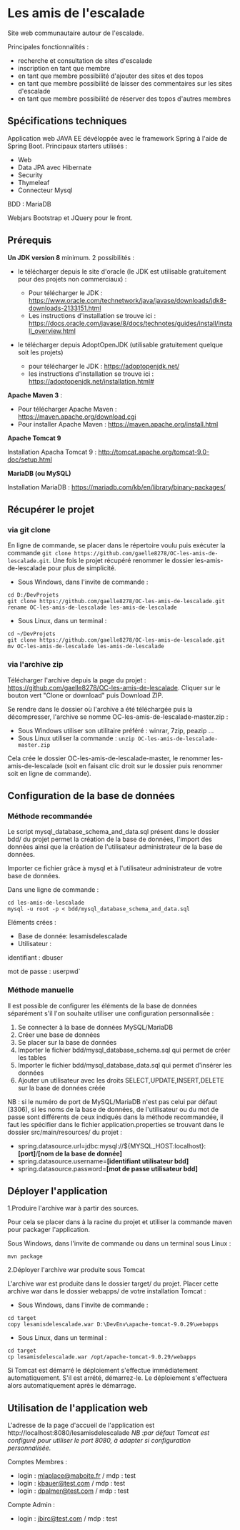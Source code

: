 # Les amis de l'escalade
Site web communautaire autour de l'escalade. 

Principales fonctionnalités :
- recherche et consultation de sites d'escalade
- inscription en tant que membre
- en tant que membre possibilité d'ajouter des sites et des topos
- en tant que membre possibilité de laisser des commentaires sur les sites d'escalade
- en tant que membre possibilité de réserver des topos d'autres membres

## Spécifications techniques
Application web JAVA EE dévéloppée avec le framework Spring à l'aide de Spring Boot. Principaux  starters utilisés :
- Web
- Data JPA avec Hibernate
- Security
- Thymeleaf
- Connecteur Mysql

BDD : MariaDB

Webjars Bootstrap et JQuery pour le front.


## Prérequis 
**Un JDK version 8** minimum. 2 possibilités :
- le télécharger depuis le site d'oracle (le JDK est utilisable gratuitement pour des projets non commerciaux) :
	- Pour télécharger le JDK : https://www.oracle.com/technetwork/java/javase/downloads/jdk8-downloads-2133151.html
	- Les instructions d'installation se trouve ici : https://docs.oracle.com/javase/8/docs/technotes/guides/install/install_overview.html

- le télécharger depuis AdoptOpenJDK (utilisable gratuitement quelque soit les projets)
	- pour télécharger le JDK : https://adoptopenjdk.net/
	- les instructions d'installation se trouve ici : https://adoptopenjdk.net/installation.html#

**Apache Maven 3** :
- Pour télécharger Apache Maven : https://maven.apache.org/download.cgi
- Pour installer Apache Maven : https://maven.apache.org/install.html

**Apache Tomcat 9**

Installation Apacha Tomcat 9 : http://tomcat.apache.org/tomcat-9.0-doc/setup.html

**MariaDB (ou MySQL)**

Installation MariaDB : https://mariadb.com/kb/en/library/binary-packages/

## Récupérer le projet 

### via git clone
En ligne de commande, se placer dans le répertoire voulu puis exécuter la commande `git clone https://github.com/gaelle8278/OC-les-amis-de-lescalade.git`. Une fois le projet récupéré renommer le dossier les-amis-de-lescalade pour plus de simplicité.

- Sous Windows, dans l'invite de commande :
```
cd D:/DevProjets
git clone https://github.com/gaelle8278/OC-les-amis-de-lescalade.git
rename OC-les-amis-de-lescalade les-amis-de-lescalade
```

- Sous Linux, dans un terminal :
```
cd ~/DevProjets
git clone https://github.com/gaelle8278/OC-les-amis-de-lescalade.git
mv OC-les-amis-de-lescalade les-amis-de-lescalade
```

### via l'archive zip

Télécharger l'archive depuis la page du projet : https://github.com/gaelle8278/OC-les-amis-de-lescalade. Cliquer sur le bouton vert "Clone or download" puis Download ZIP.

Se rendre dans le dossier où l'archive a été téléchargée puis la décompresser, l'archive se nomme OC-les-amis-de-lescalade-master.zip : 
- Sous Windows utiliser son utilitaire préféré : winrar, 7zip, peazip ...
- Sous Linux utiliser la commande : `unzip OC-les-amis-de-lescalade-master.zip`

Cela crée le dossier OC-les-amis-de-lescalade-master, le renommer les-amis-de-lescalade (soit en faisant clic droit sur le dossier puis renommer soit en ligne de commande).


## Configuration de la base de données 

### Méthode recommandée
Le script mysql_database_schema_and_data.sql présent dans le dossier bdd/ du projet permet la création de la base de données, l'import des données ainsi que la création de l'utilisateur administrateur de la base de données.

Importer ce fichier grâce à mysql et à l'utilisateur administrateur de votre base de données.

Dans une ligne de commande :
```
cd les-amis-de-lescalade
mysql -u root -p < bdd/mysql_database_schema_and_data.sql
```

Eléments crées :
* Base de donnée: lesamisdelescalade
* Utilisateur : 

 identifiant : dbuser

 mot de passe : userpwd`



### Méthode manuelle 
Il est possible de configurer les éléments de la base de données séparément s'il l'on souhaite utiliser une configuration personnalisée :
1. Se connecter à la base de données MySQL/MariaDB
2. Créer une base de données
3. Se placer sur la base de données
2. Importer le fichier bdd/mysql_database_schema.sql qui permet de créer les tables
3. Importer le fichier bdd/mysql_database_data.sql qui permet d'insérer les données
4. Ajouter un utilisateur avec les droits SELECT,UPDATE,INSERT,DELETE sur la base de données créée

NB : si le numéro de port de MySQL/MariaDB n'est pas celui par défaut (3306), si les noms de la base de données, de l'utilisateur ou du mot de passe sont différents de ceux indiqués dans la méthode recommandée, il faut les spécifier dans le fichier application.properties se trouvant dans le dossier src/main/resources/ du projet :
* spring.datasource.url=jdbc:mysql://${MYSQL_HOST:localhost}:**[port]**/**[nom de la base de donnée]**
* spring.datasource.username=__[identifiant utilisateur bdd]__
* spring.datasource.password=__[mot de passe utilisateur bdd]__

## Déployer l'application

1.Produire l'archive war à partir des sources.

Pour cela se placer dans à la racine du projet et utiliser la commande maven pour packager l'application.

Sous Windows, dans l'invite de commande ou dans un terminal sous Linux :
```
mvn package
```

2.Déployer l'archive war produite sous Tomcat

L'archive war est produite dans le dossier target/ du projet. Placer cette archive war dans le dossier webapps/ de votre installation Tomcat :

- Sous Windows, dans l'invite de commande :
```
cd target 
copy lesamisdelescalade.war D:\DevEnv\apache-tomcat-9.0.29\webapps
```

- Sous  Linux, dans un terminal :
```
cd target 
cp lesamisdelescalade.war /opt/apache-tomcat-9.0.29/webapps
```

Si Tomcat est démarré le déploiement s'effectue immédiatement automatiquement. 
S'il est arrété, démarrez-le. Le déploiement s'effectuera alors automatiquement après le démarrage.


## Utilisation de l'application web

L'adresse de la page d'accueil de l'application est http://localhost:8080/lesamisdelescalade 
*NB :par défaut Tomcat est configuré pour utiliser le port 8080, à adapter si configuration personnalisée.*

Comptes Membres :
* login : mlaplace@maboite.fr / mdp : test 
* login : kbauer@test.com / mdp : test
* login : dpalmer@test.com / mdp : test

Compte Admin :
* login : jbirc@test.com / mdp : test




